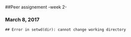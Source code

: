 

##Peer assignement -week 2-

### March 8, 2017




```
## Error in setwd(dir): cannot change working directory
```



